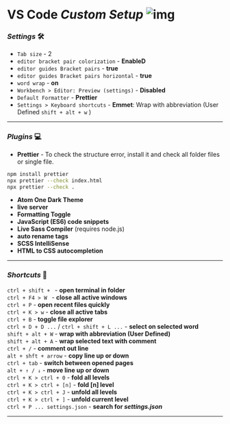# **VS Code** _Custom Setup_ ![img](https://gpx.ge/root/img/vscode2.png)

### **_Settings_** 🛠

- `Tab size` - 2
- `editor bracket pair colorization` - **EnableD**
- `editor guides Bracket pairs` - **true**
- `editor guides Bracket pairs horizontal` - **true**
- `word wrap` - **on**
- `Workbench > Editor: Preview (settings)` - **Disabled**
- `Default Formatter` - **Prettier**
- `Settings > Keyboard shortcuts` - **Emmet**: Wrap with abbreviation (User Defined `shift + alt + w` )

---

### **_Plugins_** 💻

- **Prettier** - To check the structure error, install it and check all folder files or single file.

```sh
npm install prettier
npx prettier --check index.html
npx prettier --check .
```

- **Atom One Dark Theme**
- **live server**
- **Formatting Toggle**
- **JavaScript (ES6) code snippets**
- **Live Sass Compiler** (requires node.js)
- **auto rename tags**
- **SCSS IntelliSense**
- **HTML to CSS autocompletion**

---

### **_Shortcuts_** 📄

`ctrl + shift + ` - **open terminal in folder**  
`ctrl + F4 > W ` - **close all active windows**  
`ctrl + P` - **open recent files quickly**  
`ctrl + K > w` - **close all active tabs**  
`ctrl + B` - **toggle file explorer**  
`ctrl + D + D ...` / `ctrl + shift + L ...` - **select on selected word**  
`shift + alt + W` - **wrap with abbreviation (User Defined)**  
`shift + alt + A` - **wrap selected text with comment**  
`ctrl + /` - **comment out line**  
`alt + shft + arrow` - **copy line up or down**  
`ctrl + tab` - **switch between opened pages**  
`alt + ↑ / ↓` - **move line up or down**  
`ctrl + K > ctrl + 0` - **fold all levels**  
`ctrl + K > ctrl + [n]` - **fold [n] level**  
`ctrl + K > ctrl + J` - **unfold all levels**  
`ctrl + K > ctrl + ]` - **unfold current level**  
`ctrl + P ... settings.json` - **search for _settings.json_**

---
